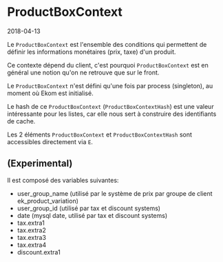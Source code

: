 ProductBoxContext
===================
2018-04-13




Le `ProductBoxContext` est l'ensemble des conditions qui permettent de définir les informations 
monétaires (prix, taxe) d'un produit.

Ce contexte dépend du client, c'est pourquoi `ProductBoxContext` est en général une notion qu'on ne retrouve
que sur le front.

Le `ProductBoxContext` n'est défini qu'une fois par process (singleton), au moment où Ekom est initialisé.


Le hash de ce `ProductBoxContext` (`ProductBoxContextHash`) est une valeur intéressante pour les listes,
car elle nous sert à construire des identifiants de cache.


Les 2 éléments `ProductBoxContext` et `ProductBoxContextHash` sont accessibles directement via `E`.



(Experimental)
-------
Il est composé des variables suivantes:

- user_group_name (utilisé par le système de prix par groupe de client ek_product_variation)
- user_group_id (utilisé par tax et discount systems)
- date (mysql date, utilisé par tax et discount systems)
- tax.extra1 
- tax.extra2 
- tax.extra3 
- tax.extra4 
- discount.extra1 



